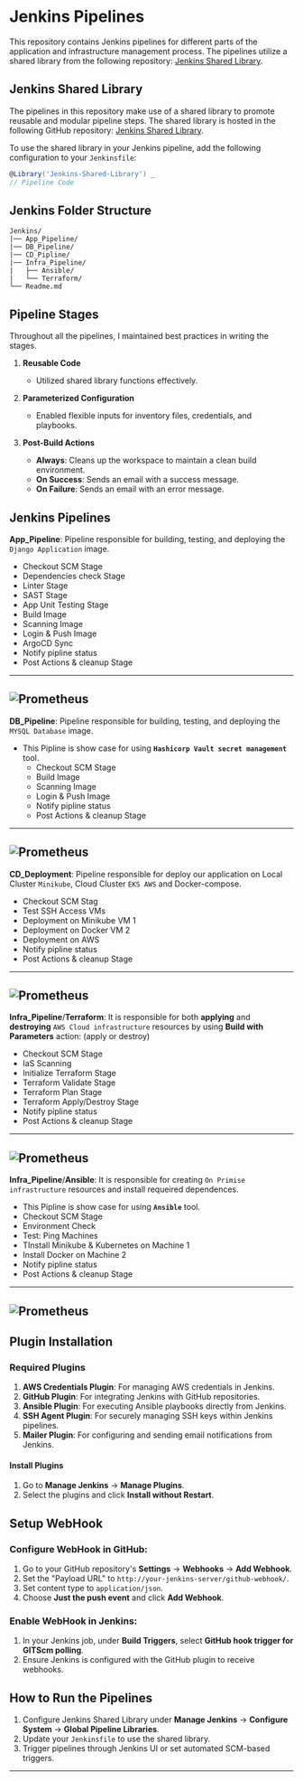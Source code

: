 # Jenkins Pipelines

This repository contains Jenkins pipelines for different parts of the application and infrastructure management process. The pipelines utilize a shared library from the following repository: [Jenkins Shared Library](https://github.com/Macarious-GK/Jenkins-Shared-Library.git).

## Jenkins Shared Library

The pipelines in this repository make use of a shared library to promote reusable and modular pipeline steps. The shared library is hosted in the following GitHub repository: [Jenkins Shared Library](https://github.com/Macarious-GK/Jenkins-Shared-Library.git).

To use the shared library in your Jenkins pipeline, add the following configuration to your `Jenkinsfile`:

```groovy
@Library('Jenkins-Shared-Library') _
// Pipeline Code
```
## Jenkins Folder Structure
```plaintext
Jenkins/
|── App_Pipeline/
|── DB_Pipeline/
|── CD_Pipline/
|── Infra_Pipeline/
|   ├── Ansible/
|   └── Terraform/
└── Readme.md
```


## Pipeline Stages
Throughout all the pipelines, I maintained best practices in writing the stages.

1. **Reusable Code**
   - Utilized shared library functions effectively.

2. **Parameterized Configuration**
   - Enabled flexible inputs for inventory files, credentials, and playbooks.

3. **Post-Build Actions**
   - **Always**: Cleans up the workspace to maintain a clean build environment.
   - **On Success**: Sends an email with a success message.
   - **On Failure**: Sends an email with an error message.

## Jenkins Pipelines

**App_Pipeline**: Pipeline responsible for building, testing, and deploying the `Django Application` image.
- Checkout SCM Stage
- Dependencies check Stage
- Linter Stage
- SAST Stage
- App Unit Testing Stage
- Build Image 
- Scanning Image
- Login & Push Image
- ArgoCD Sync 
- Notify pipline status
- Post Actions & cleanup Stage
---
  ![Prometheus](/Figures/Promethues_working.png)
---
**DB_Pipeline**: Pipeline responsible for building, testing, and deploying the `MYSQL Database` image. 
- This Pipline is show case for using **`Hashicorp Vault secret management`** tool. 
  - Checkout SCM Stage
  - Build Image 
  - Scanning Image
  - Login & Push Image
  - Notify pipline status
  - Post Actions & cleanup Stage
---
  ![Prometheus](/Figures/Promethues_working.png)
---
**CD_Deployment**: Pipeline responsible for deploy our application on Local Cluster `Minikube`, Cloud Cluster `EKS AWS` and Docker-compose.
- Checkout SCM Stag
- Test SSH Access VMs
- Deployment on Minikube VM 1
- Deployment on Docker VM 2
- Deployment on AWS
- Notify pipline status
- Post Actions & cleanup Stage
---
  ![Prometheus](/Figures/CD_pipeline.png)
---
**Infra_Pipeline**/**Terraform**: It is responsible for both **applying** and **destroying** `AWS Cloud infrastructure` resources by using **Build with Parameters** action: (apply or destroy)
- Checkout SCM Stage
- IaS Scanning
- Initialize Terraform Stage
- Terraform Validate Stage
- Terraform Plan Stage
- Terraform Apply/Destroy Stage
- Notify pipline status
- Post Actions & cleanup Stage
---
  ![Prometheus](/Figures/Infra_terra_pipline.PNG)
---
**Infra_Pipeline**/**Ansible**: It is responsible for creating `On Primise infrastructure` resources and install requeired dependences.
- This Pipline is show case for using **`Ansible`** tool. 
- Checkout SCM Stage
- Environment Check
- Test: Ping Machines
- TInstall Minikube & Kubernetes on Machine 1
- Install Docker on Machine 2
- Notify pipline status
- Post Actions & cleanup Stage
---
  ![Prometheus](/Figures/Promethues_working.png)
---
## Plugin Installation

### Required Plugins
1. **AWS Credentials Plugin**: For managing AWS credentials in Jenkins.
2. **GitHub Plugin**: For integrating Jenkins with GitHub repositories.
3. **Ansible Plugin**: For executing Ansible playbooks directly from Jenkins.
4. **SSH Agent Plugin**: For securely managing SSH keys within Jenkins pipelines.
5. **Mailer Plugin**: For configuring and sending email notifications from Jenkins.

#### Install Plugins
1. Go to **Manage Jenkins** -> **Manage Plugins**.
2. Select the plugins and click **Install without Restart**.
## Setup WebHook

### Configure WebHook in GitHub:
1. Go to your GitHub repository's **Settings** -> **Webhooks** -> **Add Webhook**.
2. Set the "Payload URL" to `http://your-jenkins-server/github-webhook/`.
3. Set content type to `application/json`.
4. Choose **Just the push event** and click **Add Webhook**.

### Enable WebHook in Jenkins:
1. In your Jenkins job, under **Build Triggers**, select **GitHub hook trigger for GITScm polling**.
2. Ensure Jenkins is configured with the GitHub plugin to receive webhooks.


## How to Run the Pipelines
1. Configure Jenkins Shared Library under **Manage Jenkins** -> **Configure System** -> **Global Pipeline Libraries**.
2. Update your `Jenkinsfile` to use the shared library.
3. Trigger pipelines through Jenkins UI or set automated SCM-based triggers.



---
